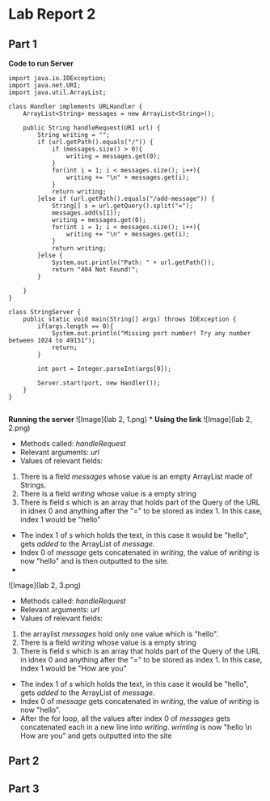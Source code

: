# Lab Report 2

## Part 1

**Code to run Server**
```
import java.io.IOException;
import java.net.URI;
import java.util.ArrayList;

class Handler implements URLHandler {
    ArrayList<String> messages = new ArrayList<String>();

    public String handleRequest(URI url) {
        String writing = "";
        if (url.getPath().equals("/")) {
            if (messages.size() > 0){
                writing = messages.get(0);
            }
            for(int i = 1; i < messages.size(); i++){
                writing += "\n" + messages.get(i);
            }
            return writing;
        }else if (url.getPath().equals("/add-message")) {
            String[] s = url.getQuery().split("=");
            messages.add(s[1]);
            writing = messages.get(0);
            for(int i = 1; i < messages.size(); i++){
                writing += "\n" + messages.get(i);
            }
            return writing;
        }else {
            System.out.println("Path: " + url.getPath());
            return "404 Not Found!";
        }
       
    }
}

class StringServer {
    public static void main(String[] args) throws IOException {
        if(args.length == 0){
            System.out.println("Missing port number! Try any number between 1024 to 49151");
            return;
        }

        int port = Integer.parseInt(args[0]);

        Server.start(port, new Handler());
    }
}


```
**Running the server**
![Image](lab 2, 1.png)
*
**Using the link**
![Image](lab 2, 2.png)
* Methods called: *handleRequest*
* Relevant arguments: *url*
* Values of relevant fields:
1. There is a field *messages* whose value is an empty ArrayList made of Strings.
2. There is a field *writing* whose value is a empty string
3. There is field *s* which is an array that holds part of the Query of the URL in idnex 0 and anything after the "=" to be stored as index 1. In this case, index 1 would be "hello"
* The index 1 of *s* which holds the text, in this case it would be "hello", gets *added* to the ArrayList of *message*. 
* Index 0 of *message* gets concatenated in *writing*, the value of *writing* is now "hello" and is then outputted to the site.
* 
![Image](lab 2, 3.png)
* Methods called: *handleRequest*
* Relevant arguments: *url*
* Values of relevant fields:
1. the arraylist *messages* hold only one value which is "hello".
2. There is a field *writing* whose value is a empty string
3. There is field *s* which is an array that holds part of the Query of the URL in idnex 0 and anything after the "=" to be stored as index 1. In this case, index 1 would be "How are you"
* The index 1 of *s* which holds the text, in this case it would be "hello", gets *added* to the ArrayList of *message*. 
* Index 0 of *message* gets concatenated in *writing*, the value of *writing* is now "hello".
* After the for loop, all the values after index 0 of *messages* gets concatenated each in a new line into *writing*. *wrinting* is now "hello \n How are you" and gets outputted into the site

## Part 2

## Part 3
